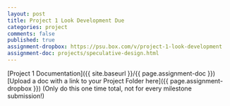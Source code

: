 ```yaml
---
layout: post
title: Project 1 Look Development Due
categories: project
comments: false
published: true
assignment-dropbox: https://psu.box.com/v/project-1-look-development
assignment-doc: projects/speculative-design.html
---
```


[Project 1 Documentation]({{ site.baseurl }}/{{ page.assignment-doc }})  
[Upload a doc with a link to your Project Folder here]({{ page.assignment-dropbox }}) (Only do this one time total, not for every milestone submission!)
